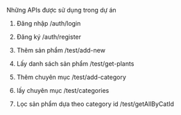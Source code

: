 Những APIs được sử dụng trong dự án

1. Đăng nhập
   /auth/login
2. Đăng ký
   /auth/register

3. Thêm sản phẩm
   /test/add-new

4. Lấy danh sách sản phẩm
   /test/get-plants

5. Thêm chuyên mục
   /test/add-category

6. lấy chuyên mục
   /test/categories

7. Lọc sản phẩm dựa theo category id
   /test/getAllByCatId
